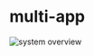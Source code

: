 # multi-app

![system overview](http://www.plantuml.com/plantuml/proxy?cache=no&src=https://github.com/KobeB87/multi-app/blob/master/doc.iuml)

